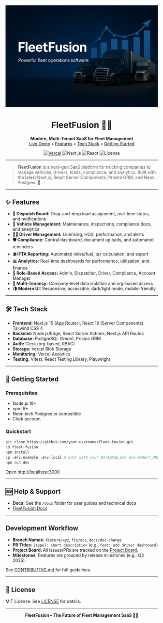 <!-- FleetFusion SaaS Platform -->

<p align="center">
  <img src="public/blue_cover.png" alt="FleetFusion Logo" width="1920" />
</p>

<h1 align="center">FleetFusion 🚚✨</h1>

<p align="center">
  <b>Modern, Multi-Tenant SaaS for Fleet Management</b><br/>
  <a href="https://fleet-fusion.vercel.app">Live Demo</a> • <a href="#features">Features</a> • <a href="#tech-stack">Tech Stack</a> • <a href="#getting-started">Getting Started</a>
</p>

<p align="center">
  <a href="https://vercel.com/digital-herencia/fleet-fusion"><img src="https://img.shields.io/badge/Deploy-Vercel-000?logo=vercel" alt="Vercel"/></a>
  <img src="https://img.shields.io/badge/Next.js-15-blue?logo=next.js" alt="Next.js"/>
  <img src="https://img.shields.io/badge/React-19-61dafb?logo=react" alt="React"/>
  <img src="https://img.shields.io/badge/License-MIT-green" alt="License"/>
</p>

---

> **FleetFusion** is a next-gen SaaS platform for trucking companies to manage vehicles, drivers,
> loads, compliance, and analytics. Built with the latest Next.js, React Server Components, Prisma
> ORM, and Neon Postgres. 🚀

---

## ✨ Features

- **🚦 Dispatch Board:** Drag-and-drop load assignment, real-time status, and notifications
- **🚚 Vehicle Management:** Maintenance, inspections, compliance docs, and analytics
- **🧑‍✈️ Driver Management:** Licensing, HOS, performance, and alerts
- **🛡️ Compliance:** Central dashboard, document uploads, and automated reminders
- **⛽ IFTA Reporting:** Automated miles/fuel, tax calculation, and export
- **📊 Analytics:** Real-time dashboards for performance, utilization, and finance
- **🔐 Role-Based Access:** Admin, Dispatcher, Driver, Compliance, Account Manager
- **🏢 Multi-Tenancy:** Company-level data isolation and org-based access
- **🌗 Modern UI:** Responsive, accessible, dark/light mode, mobile-friendly

---

## 🛠️ Tech Stack

- **Frontend:** Next.js 15 (App Router), React 19 (Server Components), Tailwind CSS 4
- **Backend:** Node.js/Edge, React Server Actions, Next.js API Routes
- **Database:** PostgreSQL (Neon), Prisma ORM
- **Auth:** Clerk (org-based, RBAC)
- **Storage:** Vercel Blob Storage
- **Monitoring:** Vercel Analytics
- **Testing:** Vitest, React Testing Library, Playwright

---

## 🚀 Getting Started

### Prerequisites

- Node.js 18+
- npm 9+
- Neon.tech Postgres or compatible
- Clerk account

### Quickstart

```bash
git clone https://github.com/your-username/fleet-fusion.git
cd fleet-fusion
npm install
cp .env.example .env.local # Edit with your DATABASE_URL and DIRECT_URL
npm run dev
```

Open [http://localhost:3000](http://localhost:3000)

---

## 🆘 Help & Support

- **Docs:** See the `/docs` folder for user guides and technical docs
- [FleetFusion Docs](./doc/Developer-Documentation.md)

---

## Development Workflow

- **Branch Names**: `feature/xyz`, `fix/abc`, `docs/doc-change`
- **PR Titles**: `[type]: short description` (e.g., `feat: add driver dashboard`)
- **Project Board**: All issues/PRs are tracked on the
  [Project Board](https://github.com/users/DigitalHerencia/projects/4).
- **Milestones**: Features are grouped by release milestones (e.g., Q3 2025).

See [CONTRIBUTING.md](./CONTRIBUTING.md) for full guidelines.

---

## 📝 License

MIT License. See [LICENSE](LICENSE) for details.

---

<p align="center">
  <b>FleetFusion – The Future of Fleet Management SaaS 🚚✨</b>
</p>

<!-- End of README -->
